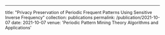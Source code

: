 ---
title: "Privacy Preservation of Periodic Frequent Patterns Using Sensitive Inverse Frequency"
collection: publications
permalink: /publication/2021-10-07
date: 2021-10-07
venue: 'Periodic Pattern Mining Theory Algorithms and Applications'